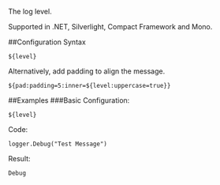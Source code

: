 The log level. 

Supported in .NET, Silverlight, Compact Framework and Mono.

##Configuration Syntax
```
${level}
```
Alternatively, add padding to align the message.
```
${pad:padding=5:inner=${level:uppercase=true}}
```

##Examples
###Basic
Configuration:
```
${level}
```
Code:
```
logger.Debug("Test Message")
```
Result:
```
Debug
```